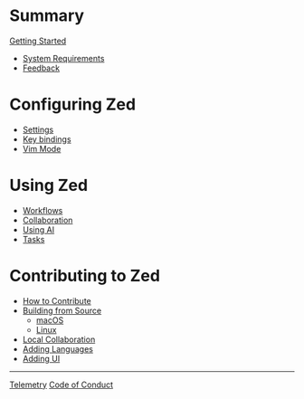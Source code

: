 # Summary

[Getting Started](./getting_started.md)
  - [System Requirements](./system_requirements.md)
  - [Feedback](./feedback.md)

# Configuring Zed

- [Settings](./configuring_zed.md)
- [Key bindings](./configuring_zed__key_bindings.md)
- [Vim Mode](./configuring_zed__configuring_vim.md)

# Using Zed

- [Workflows]()
- [Collaboration]()
- [Using AI]()
- [Tasks](./tasks.md)

# Contributing to Zed

- [How to Contribute]()
- [Building from Source](./developing_zed__building_zed.md)
  - [macOS](./developing_zed__building_zed_macos.md)
  - [Linux](./developing_zed__building_zed_linux.md)
- [Local Collaboration](./developing_zed__local_collaboration.md)
- [Adding Languages](./developing_zed__adding_languages.md)
- [Adding UI]()

---

[Telemetry](./telemetry.md)
[Code of Conduct](./CODE_OF_CONDUCT.md)
